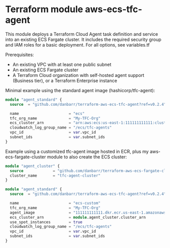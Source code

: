 # Terraform module aws-ecs-tfc-agent

This module deploys a Terraform Cloud Agent task definition and service into an existing ECS Fargate cluster. It includes the required security group and IAM roles for a basic deployment. For all options, see variables.tf

Prerequisites:

- An existing VPC with at least one public subnet
- An existing ECS Fargate cluster
- A Terraform Cloud organization with self-hosted agent support (Business tier), or a Terraform Enterprise instance

Minimal example using the standard agent image (hashicorp/tfc-agent):

```terraform
module "agent_standard" {
  source  = "github.com/danbarr/terraform-aws-ecs-tfc-agent?ref=v0.2.4"

  name                      = "ecs"
  tfc_org_name              = "My-TFC-Org"
  ecs_cluster_arn           = "arn:aws:ecs:us-east-1:111111111111:cluster/my-ecs-cluster"
  cloudwatch_log_group_name = "/ecs/tfc-agents"
  vpc_id                    = var.vpc_id
  subnet_ids                = var.subnet_ids
}
```

Example using a customized tfc-agent image hosted in ECR, plus my aws-ecs-fargate-cluster module to also create the ECS cluster:

```terraform
module "agent_cluster" {
  source             = "github.com/danbarr/terraform-aws-ecs-fargate-cluster?ref=v0.9.1"
  cluster_name       = "tfc-agent-cluster"
}

module "agent_standard" {
  source  = "github.com/danbarr/terraform-aws-ecs-tfc-agent?ref=v0.2.4"

  name                      = "ecs-custom"
  tfc_org_name              = "My-TFC-Org"
  agent_image               = "111111111111.dkr.ecr.us-east-1.amazonaws.com/tfc-custom-agent"
  ecs_cluster_arn           = module.agent_cluster.cluster_arn
  use_spot_instances        = true
  cloudwatch_log_group_name = "/ecs/tfc-agents"
  vpc_id                    = var.vpc_id
  subnet_ids                = var.subnet_ids
}
```
